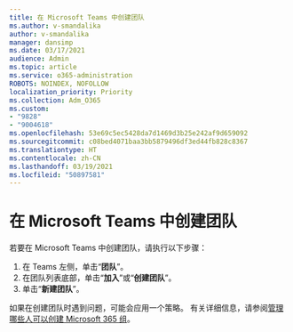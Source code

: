 ```yaml
---
title: 在 Microsoft Teams 中创建团队
ms.author: v-smandalika
author: v-smandalika
manager: dansimp
ms.date: 03/17/2021
audience: Admin
ms.topic: article
ms.service: o365-administration
ROBOTS: NOINDEX, NOFOLLOW
localization_priority: Priority
ms.collection: Adm_O365
ms.custom:
- "9828"
- "9004618"
ms.openlocfilehash: 53e69c5ec5428da7d1469d3b25e242af9d659092
ms.sourcegitcommit: c08bed4071baa3bb5879496df3ed44fb828c8367
ms.translationtype: HT
ms.contentlocale: zh-CN
ms.lasthandoff: 03/19/2021
ms.locfileid: "50897581"
---
```

# <a name="create-a-team-in-microsoft-teams"></a>在 Microsoft Teams 中创建团队

若要在 Microsoft Teams 中创建团队，请执行以下步骤：

1. 在 Teams 左侧，单击“**团队**”。
2. 在团队列表底部，单击“**加入**”或“**创建团队**”。
3. 单击“**新建团队**”。

如果在创建团队时遇到问题，可能会应用一个策略。 有关详细信息，请参阅[管理哪些人可以创建 Microsoft 365 组](https://docs.microsoft.com/microsoft-365/solutions/manage-creation-of-groups)。